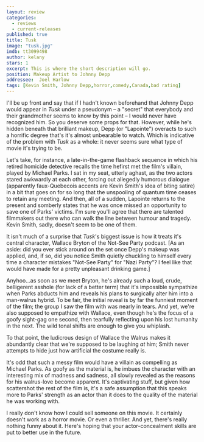 ```yaml
---
layout: review
categories: 
  - reviews
  - current-releases
published: true
title: Tusk
image: "tusk.jpg"
imdb: tt3099498
author: kelany
stars: 1
excerpt: This is where the short description will go.
position: Makeup Artist to Johnny Depp
addressee:  Joel Harlow
tags: [Kevin Smith, Johnny Depp,horror,comedy,Canada,bad rating]
---
```

I'll be up front and say that if I hadn't known beforehand that Johnny Depp would appear in _Tusk_ under a pseudonym – a "secret" that everybody and their grandmother seems to know by this point – I would never have recognized him. So you deserve some props for that. However, while he's hidden beneath that brilliant makeup, Depp (or "Lapointe") overacts to such a horrific degree that's it's almost unbearable to watch. Which is indicative of the problem with _Tusk_ as a whole: it never seems sure what type of movie it's trying to be. 

Let's take, for instance, a late-in-the-game flashback sequence in which his retired homicide detective recalls the time hefirst met the film's villain, played by Michael Parks. I sat in my seat, utterly aghast, as the two actors stared awkwardly at each other, forcing out allegedly humorous dialogue (apparently faux-Quebecois accents are Kevin Smith's idea of biting satire) in a bit that goes on for so long that the unspooling of quantum time ceases to retain any meeting. And then, all of a sudden, Lapointe returns to the present and somberly states that he was once missed an opportunity to save one of Parks' victims. I'm sure you'll agree that there are talented filmmakers out there who can walk the line between humour and tragedy. Kevin Smith, sadly, doesn't seem to be one of them.

It isn't much of a surprise that _Tusk_'s biggest issue is how it treats it's central character, Wallace Bryton of the Not-See Party podcast. [As an aside: did you ever stick around on the set once Depp's makeup was applied, and, if so, did you notice Smith quietly chuckling to himself every time a character mistakes "Not-See Party" for "Nazi Party"? I feel like that would have made for a pretty unpleasant drinking game.]

Anyhoo...as soon as we meet Bryton, he's already such a loud, crude, belligerent asshole (for lack of a better term) that it's impossible sympathize when Parks abducts him and reveals his plans to surgically alter him into a man-walrus hybrid. To be fair, the initial reveal is by far the funniest moment of the film; the group I saw the film with was nearly in tears. And yet, we're also supposed to empathize with Wallace, even though he's the focus of a goofy sight-gag one second, then tearfully reflecting upon his lost humanity in the next. The wild tonal shifts are enough to give you whiplash.

To that point, the ludicrous design of Wallace the Walrus makes it abundantly clear that we're supposed to be laughing _at_ him; Smith never attempts to hide just how artificial the costume really is.

It's odd that such a messy film would have a villain as compelling as Michael Parks. As goofy as the material is, he imbues the character with an interesting mix of madness and sadness, all slowly revealed as the reasons for his walrus-love become apparent. It's captivating stuff, but given how scattershot the rest of the film is, it's a safe assumption that this speaks more to Parks' strength as an actor than it does to the quality of the material he was working with. 

I really don't know how I could sell someone on this movie. It certainly doesn't work as a horror movie. Or even a thriller. And yet, there's really nothing funny about it. Here's hoping that your actor-concealment skills are put to better use in the future.
